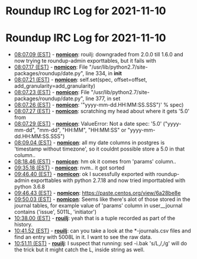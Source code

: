 # Roundup IRC Log for 2021-11-10 #
# Roundup IRC Log for 2021-11-10
* <a href="#08:07.09" id="08:07.09">08:07.09 (EST)</a> - __[nomicon](https://github.com/nomicon)__: rouilj: downgraded from 2.0.0 till 1.6.0 and now trying te roundup-admin exporttables, but it fails with
* <a href="#08:07.17" id="08:07.17">08:07.17 (EST)</a> - __[nomicon](https://github.com/nomicon)__: File "/usr/lib/python2.7/site-packages/roundup/date.py", line 334, in __init__
* <a href="#08:07.21" id="08:07.21">08:07.21 (EST)</a> - __[nomicon](https://github.com/nomicon)__: self.set(spec, offset=offset, add_granularity=add_granularity)
* <a href="#08:07.23" id="08:07.23">08:07.23 (EST)</a> - __[nomicon](https://github.com/nomicon)__: File "/usr/lib/python2.7/site-packages/roundup/date.py", line 377, in set
* <a href="#08:07.26" id="08:07.26">08:07.26 (EST)</a> - __[nomicon](https://github.com/nomicon)__: '"yyyy-mm-dd.HH:MM:SS.SSS")' % spec)
* <a href="#08:07.27" id="08:07.27">08:07.27 (EST)</a> - __[nomicon](https://github.com/nomicon)__: scratching my head about where it gets '5.0' from
* <a href="#08:07.29" id="08:07.29">08:07.29 (EST)</a> - __[nomicon](https://github.com/nomicon)__: ValueError: Not a date spec: '5.0' ("yyyy-mm-dd", "mm-dd", "HH:MM", "HH:MM:SS" or "yyyy-mm-dd.HH:MM:SS.SSS")
* <a href="#08:09.04" id="08:09.04">08:09.04 (EST)</a> - __[nomicon](https://github.com/nomicon)__: all my date columns in postgres is 'timestamp without timezone', so it couldnt possible store a 5.0 in that column..
* <a href="#08:18.46" id="08:18.46">08:18.46 (EST)</a> - __[nomicon](https://github.com/nomicon)__: hm ok it comes from 'params' column..
* <a href="#09:35.18" id="09:35.18">09:35.18 (EST)</a> - __[nomicon](https://github.com/nomicon)__: nvm.. it got sorted
* <a href="#09:46.40" id="09:46.40">09:46.40 (EST)</a> - __[nomicon](https://github.com/nomicon)__: ok I sucessfully exported with roundup-admin exporttables with python 2.7.18 and now tried importtabled with python 3.6.8
* <a href="#09:46.43" id="09:46.43">09:46.43 (EST)</a> - __[nomicon](https://github.com/nomicon)__: <https://paste.centos.org/view/6a28be8e>
* <a href="#09:50.03" id="09:50.03">09:50.03 (EST)</a> - __[nomicon](https://github.com/nomicon)__: Seems like there's alot of those stored in the journal tables, for example value of 'params' column in user__journal contains ('issue', 5011L, 'initiator')
* <a href="#10:38.00" id="10:38.00">10:38.00 (EST)</a> - __[rouilj](https://github.com/rouilj)__: yeah that is a tuple recorded as part of the history.
* <a href="#10:41.52" id="10:41.52">10:41.52 (EST)</a> - __[rouilj](https://github.com/rouilj)__: can you take a look at the *-journals.csv files and find an entry with 5008L in it. I want to see the raw data.
* <a href="#10:51.11" id="10:51.11">10:51.11 (EST)</a> - __[rouilj](https://github.com/rouilj)__: I suspect that running: sed -i.bak 's/L,/,/g' will do the trick but it might catch the L, inside  string as well.
